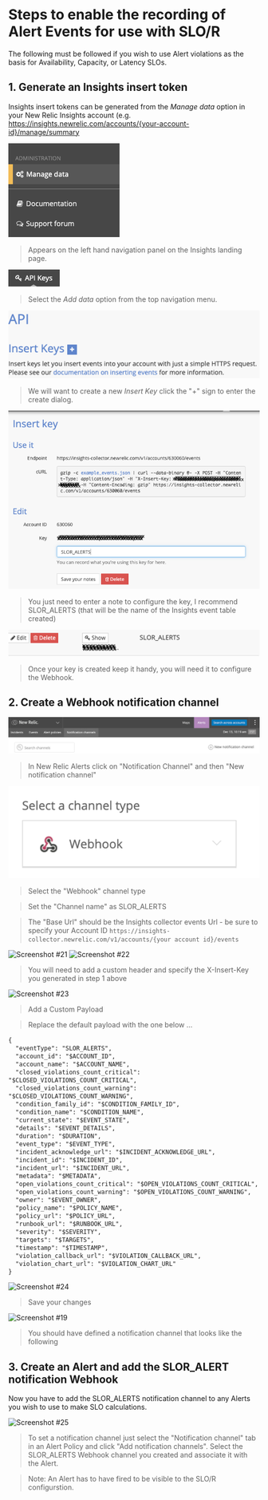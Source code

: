 # Steps to enable the recording of Alert Events for use with SLO/R
The following must be followed if you wish to use Alert violations as the basis for Availability, Capacity, or Latency SLOs.

## 1. Generate an Insights insert token

Insights insert tokens can be generated from the _Manage data_ option in your New Relic Insights account (e.g. https://insights.newrelic.com/accounts/{your-account-id}/manage/summary

![Screenshot #9](../docs/images/nr1-slo-r-09.png)
> Appears on the left hand navigation panel on the Insights landing page.

![Screenshot #11](../docs/images/nr1-slo-r-11.png)
> Select the _Add data_ option from the top navigation menu.

![Screenshot #12](../docs/images/nr1-slo-r-12.png)
> We will want to create a new _Insert Key_ click the "+" sign to enter the create dialog.

![Screenshot #13](../docs/images/nr1-slo-r-13.png)
> You just need to enter a note to configure the key, I recommend SLOR_ALERTS (that will be the name of the Insights event table created)

![Screenshot #14](../docs/images/nr1-slo-r-14.png)
> Once your key is created keep it handy, you will need it to configure the Webhook.


## 2. Create a Webhook notification channel

![Screenshot #20](../docs/images/nr1-slo-r-20.png)
> In New Relic Alerts click on "Notification Channel" and then "New notification channel"


![Screenshot #17](../docs/images/nr1-slo-r-17.png)
> Select the "Webhook" channel type

> Set the "Channel name" as SLOR_ALERTS

> The "Base Url" should be the Insights collector events Url - be sure to specify your Account ID
```https://insights-collector.newrelic.com/v1/accounts/{your account id}/events```


![Screenshot #21](../docs/images/nr1-slo-r-21.png)
![Screenshot #22](../docs/images/nr1-slo-r-22.png)
> You will need to add a custom header and specify the X-Insert-Key you generated in step 1 above


![Screenshot #23](../docs/images/nr1-slo-r-23.png)
> Add a Custom Payload

> Replace the default payload with the one below ...
```
{
  "eventType": "SLOR_ALERTS",
  "account_id": "$ACCOUNT_ID",
  "account_name": "$ACCOUNT_NAME",
  "closed_violations_count_critical": "$CLOSED_VIOLATIONS_COUNT_CRITICAL",
  "closed_violations_count_warning": "$CLOSED_VIOLATIONS_COUNT_WARNING",
  "condition_family_id": "$CONDITION_FAMILY_ID",
  "condition_name": "$CONDITION_NAME",
  "current_state": "$EVENT_STATE",
  "details": "$EVENT_DETAILS",
  "duration": "$DURATION",
  "event_type": "$EVENT_TYPE",
  "incident_acknowledge_url": "$INCIDENT_ACKNOWLEDGE_URL",
  "incident_id": "$INCIDENT_ID",
  "incident_url": "$INCIDENT_URL",
  "metadata": "$METADATA",
  "open_violations_count_critical": "$OPEN_VIOLATIONS_COUNT_CRITICAL",
  "open_violations_count_warning": "$OPEN_VIOLATIONS_COUNT_WARNING",
  "owner": "$EVENT_OWNER",
  "policy_name": "$POLICY_NAME",
  "policy_url": "$POLICY_URL",
  "runbook_url": "$RUNBOOK_URL",
  "severity": "$SEVERITY",
  "targets": "$TARGETS",
  "timestamp": "$TIMESTAMP",
  "violation_callback_url": "$VIOLATION_CALLBACK_URL",
  "violation_chart_url": "$VIOLATION_CHART_URL"
}
```

![Screenshot #24](../docs/images/nr1-slo-r-24.png)
> Save your changes


 ![Screenshot #19](../docs/images/nr1-slo-r-19.png)
> You should have defined a notification channel that looks like the following

## 3. Create an Alert and add the SLOR_ALERT notification Webhook
Now you have to add the SLOR_ALERTS notification channel to any Alerts you wish to use to make SLO calculations.

 ![Screenshot #25](../docs/images/nr1-slo-r-25.png)
 > To set a notification channel just select the "Notification channel" tab in an Alert Policy and click "Add notification channels". Select the SLOR_ALERTS Webhook channel you created and associate it with the Alert.

 > Note: An Alert has to have fired to be visible to the SLO/R configurstion.


